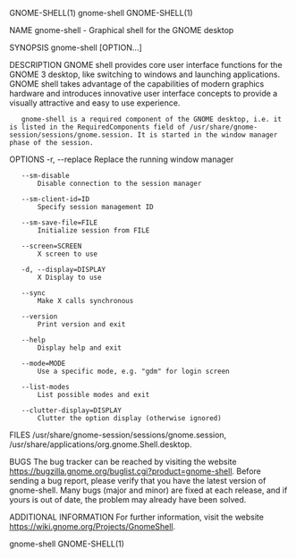 GNOME-SHELL(1)                                                                                                                                        gnome-shell                                                                                                                                        GNOME-SHELL(1)

NAME
       gnome-shell - Graphical shell for the GNOME desktop

SYNOPSIS
       gnome-shell [OPTION...]

DESCRIPTION
       GNOME shell provides core user interface functions for the GNOME 3 desktop, like switching to windows and launching applications. GNOME shell takes advantage of the capabilities of modern graphics hardware and introduces innovative user interface concepts to provide a visually attractive and easy to use
       experience.

       gnome-shell is a required component of the GNOME desktop, i.e. it is listed in the RequiredComponents field of /usr/share/gnome-session/sessions/gnome.session. It is started in the window manager phase of the session.

OPTIONS
       -r, --replace
           Replace the running window manager

       --sm-disable
           Disable connection to the session manager

       --sm-client-id=ID
           Specify session management ID

       --sm-save-file=FILE
           Initialize session from FILE

       --screen=SCREEN
           X screen to use

       -d, --display=DISPLAY
           X Display to use

       --sync
           Make X calls synchronous

       --version
           Print version and exit

       --help
           Display help and exit

       --mode=MODE
           Use a specific mode, e.g. "gdm" for login screen

       --list-modes
           List possible modes and exit

       --clutter-display=DISPLAY
           Clutter the option display (otherwise ignored)

FILES
       /usr/share/gnome-session/sessions/gnome.session, /usr/share/applications/org.gnome.Shell.desktop.

BUGS
       The bug tracker can be reached by visiting the website https://bugzilla.gnome.org/buglist.cgi?product=gnome-shell. Before sending a bug report, please verify that you have the latest version of gnome-shell. Many bugs (major and minor) are fixed at each release, and if yours is out of date, the problem
       may already have been solved.

ADDITIONAL INFORMATION
       For further information, visit the website https://wiki.gnome.org/Projects/GnomeShell.

gnome-shell                                                                                                                                                                                                                                                                                              GNOME-SHELL(1)
